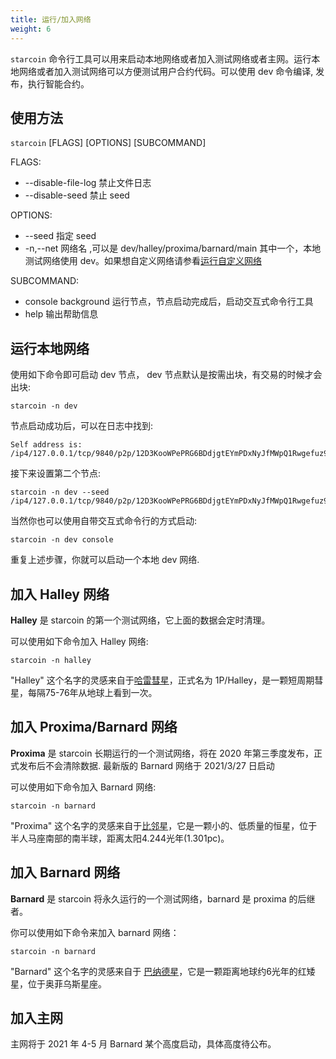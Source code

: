 ```yaml
---
title: 运行/加入网络
weight: 6
---
```


`starcoin` 命令行工具可以用来启动本地网络或者加入测试网络或者主网。运行本地网络或者加入测试网络可以方便测试用户合约代码。可以使用 dev 命令编译, 发布，执行智能合约。 

<!--more-->

## 使用方法

`starcoin` [FLAGS] [OPTIONS] [SUBCOMMAND]

FLAGS:
- --disable-file-log 禁止文件日志
- --disable-seed 禁止 seed


OPTIONS:
- --seed 指定 seed
- -n,--net 网络名 ,可以是 dev/halley/proxima/barnard/main 其中一个，本地测试网络使用 dev。如果想自定义网络请参看[运行自定义网络](./runcustomnetwork)


SUBCOMMAND:
- console background 运行节点，节点启动完成后，启动交互式命令行工具
- help  输出帮助信息


## 运行本地网络

使用如下命令即可启动 dev 节点， dev 节点默认是按需出块，有交易的时候才会出块:

```
starcoin -n dev
```

节点启动成功后，可以在日志中找到:

```shell
Self address is: /ip4/127.0.0.1/tcp/9840/p2p/12D3KooWPePRG6BDdjgtEYmPDxNyJfMWpQ1Rwgefuz9eqksLfxJb
```

接下来设置第二个节点:

```shell
starcoin -n dev --seed /ip4/127.0.0.1/tcp/9840/p2p/12D3KooWPePRG6BDdjgtEYmPDxNyJfMWpQ1Rwgefuz9eqksLfxJb

```

当然你也可以使用自带交互式命令行的方式启动:

```shell
starcoin -n dev console
```

重复上述步骤，你就可以启动一个本地 dev 网络.

## 加入 Halley 网络

**Halley** 是 starcoin 的第一个测试网络，它上面的数据会定时清理。

可以使用如下命令加入 Halley 网络:

```shell
starcoin -n halley
```

"Halley" 这个名字的灵感来自于[哈雷彗星](https://en.wikipedia.org/wiki/Halley%27s_Comet)，正式名为 1P/Halley，是一颗短周期彗星，每隔75-76年从地球上看到一次。

## 加入 Proxima/Barnard 网络

**Proxima** 是 starcoin 长期运行的一个测试网络，将在 2020 年第三季度发布，正式发布后不会清除数据. 最新版的 Barnard 网络于 2021/3/27 日启动

可以使用如下命令加入 Barnard 网络:

```shell
starcoin -n barnard
```


"Proxima" 这个名字的灵感来自于[比邻星](https://en.wikipedia.org/wiki/Proxima_Centauri)，它是一颗小的、低质量的恒星，位于半人马座南部的南半球，距离太阳4.244光年(1.301pc)。


## 加入 Barnard 网络

**Barnard** 是 starcoin 将永久运行的一个测试网络，barnard 是 proxima 的后继者。

你可以使用如下命令来加入 barnard 网络： 

```shell
starcoin -n barnard
```

"Barnard" 这个名字的灵感来自于 [巴纳德星](https://en.wikipedia.org/wiki/Barnard%27s_Star)，它是一颗距离地球约6光年的红矮星，位于奥菲乌斯星座。

## 加入主网

主网将于 2021 年 4-5 月 Barnard 某个高度启动，具体高度待公布。
